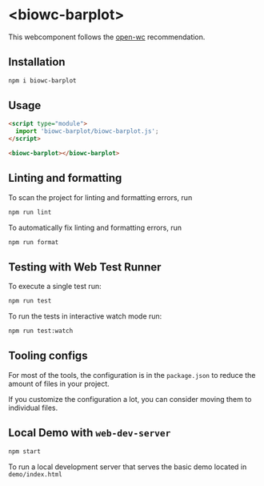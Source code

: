 # \<biowc-barplot>

This webcomponent follows the [open-wc](https://github.com/open-wc/open-wc) recommendation.

## Installation

```bash
npm i biowc-barplot
```

## Usage

```html
<script type="module">
  import 'biowc-barplot/biowc-barplot.js';
</script>

<biowc-barplot></biowc-barplot>
```

## Linting and formatting

To scan the project for linting and formatting errors, run

```bash
npm run lint
```

To automatically fix linting and formatting errors, run

```bash
npm run format
```

## Testing with Web Test Runner

To execute a single test run:

```bash
npm run test
```

To run the tests in interactive watch mode run:

```bash
npm run test:watch
```


## Tooling configs

For most of the tools, the configuration is in the `package.json` to reduce the amount of files in your project.

If you customize the configuration a lot, you can consider moving them to individual files.

## Local Demo with `web-dev-server`

```bash
npm start
```

To run a local development server that serves the basic demo located in `demo/index.html`
